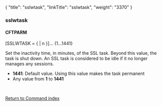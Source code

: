 {
    "title": "sslwtask",
    "linkTitle": "sslwtask",
    "weight": "3370"
}<span id="sslwtask"></span>

### sslwtask

#### CFTPARM

\[SSLWTASK = {
| n }\]... {1...1441}

Set the inactivity time, in minutes, of the SSL task. Beyond this value,
the task is shut down. An SSL task is considered to be idle if it no longer
manages any sessions.

-   **1441**:
    Default value. Using this value makes the task permanent
-   Any value
    from <span style="font-weight: bold;">1</span> to <span style="font-weight: bold;">1441</span>

 

[Return to Command index](../../)

